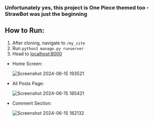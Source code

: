<h3> Unfortunately yes, this project is One Piece themed too - StrawBot was just the beginning </h3>

<h2> How to Run: </h2>
<ol>
  <li>After cloning, navigate to <code>/my_site</code></li>
  <li>Run <code>python3 manage.py runserver</code></li>
  <li>Head to <a href="http://localhost:8000/">localhost:8000</a></li>
</ol>

<ul>
  <li>
  Home Screen: 
  
  ![Screenshot 2024-06-15 193521](https://github.com/greshbasic/My-Blog/assets/100721569/fc0a9652-8988-4144-8399-cf5ac22dac48)
  </li>


  <li>
  All Posts Page:
    
  ![Screenshot 2024-06-15 185421](https://github.com/greshbasic/My-Blog/assets/100721569/f5662577-e5b2-49ae-af44-9ece162a0806)
  </li>

  <li>
  Comment Section:
  
  ![Screenshot 2024-06-15 182132](https://github.com/greshbasic/My-Blog/assets/100721569/9c98689e-50d3-42dd-8956-2b36e89ebac0)
  </li>
</ul>
